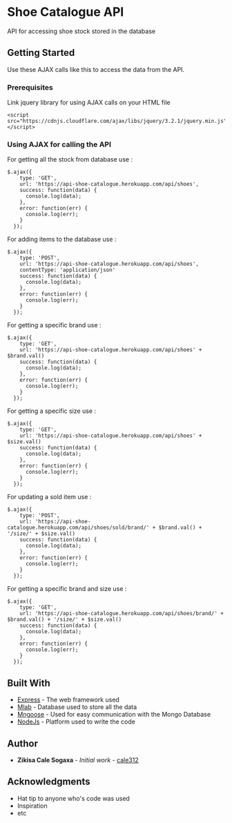 # Shoe Catalogue API

API for accessing shoe stock stored in the database

## Getting Started

Use these AJAX calls like this to access the data from the API.

### Prerequisites

Link jquery library for using AJAX calls on your HTML file

```
<script src="https://cdnjs.cloudflare.com/ajax/libs/jquery/3.2.1/jquery.min.js"></script>
```

### Using AJAX for calling the API

For getting all the stock from database use :

```
$.ajax({
    type: 'GET',
    url: 'https://api-shoe-catalogue.herokuapp.com/api/shoes',
    success: function(data) {
      console.log(data);
    },
    error: function(err) {
      console.log(err);
    }
  });
```

For adding items to the database use :

```
$.ajax({
    type: 'POST',
    url: 'https://api-shoe-catalogue.herokuapp.com/api/shoes',
    contentType: 'application/json'
    success: function(data) {
      console.log(data);
    },
    error: function(err) {
      console.log(err);
    }
  });
```

For getting a specific brand use :

```
$.ajax({
    type: 'GET',
    url: 'https://api-shoe-catalogue.herokuapp.com/api/shoes' + $brand.val()
    success: function(data) {
      console.log(data);
    },
    error: function(err) {
      console.log(err);
    }
  });
```

For getting a specific size use :

```
$.ajax({
    type: 'GET',
    url: 'https://api-shoe-catalogue.herokuapp.com/api/shoes' + $size.val()
    success: function(data) {
      console.log(data);
    },
    error: function(err) {
      console.log(err);
    }
  });
```

For updating a sold item use :

```
$.ajax({
    type: 'POST',
    url: 'https://api-shoe-catalogue.herokuapp.com/api/shoes/sold/brand/' + $brand.val() + '/size/' + $size.val()
    success: function(data) {
      console.log(data);
    },
    error: function(err) {
      console.log(err);
    }
  });
```

For getting a specific brand and size use :

```
$.ajax({
    type: 'GET',
    url: 'https://api-shoe-catalogue.herokuapp.com/api/shoes/brand/' + $brand.val() + '/size/' + $size.val()
    success: function(data) {
      console.log(data);
    },
    error: function(err) {
      console.log(err);
    }
  });
```

## Built With

* [Express](https://expressjs.com/) - The web framework used
* [Mlab](https://mlab.com/) - Database used to store all the data
* [Mngoose](https://mongoosejs.com/) - Used for easy communication with the Mongo Database
* [NodeJs](https://nodejs.org/en/) - Platform used to write the code

## Author

* **Zikisa Cale Sogaxa** - *Initial work* - [cale312](https://github.com/cale312)

## Acknowledgments

* Hat tip to anyone who's code was used
* Inspiration
* etc
